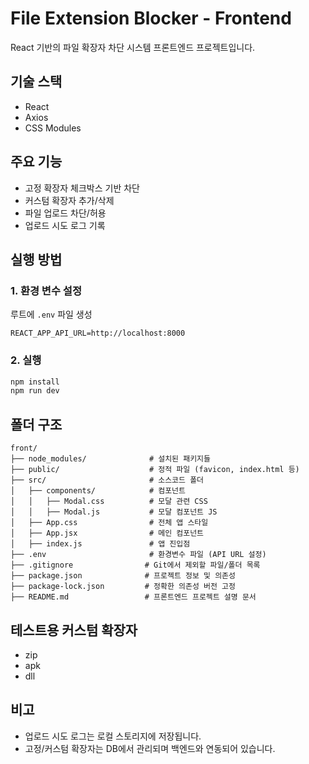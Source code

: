 # File Extension Blocker - Frontend

React 기반의 파일 확장자 차단 시스템 프론트엔드 프로젝트입니다.

## 기술 스택

- React
- Axios
- CSS Modules

## 주요 기능

- 고정 확장자 체크박스 기반 차단
- 커스텀 확장자 추가/삭제
- 파일 업로드 차단/허용
- 업로드 시도 로그 기록

## 실행 방법

### 1. 환경 변수 설정

루트에 `.env` 파일 생성

```
REACT_APP_API_URL=http://localhost:8000
```

### 2. 실행

```bash
npm install
npm run dev
```

## 폴더 구조

```
front/
├── node_modules/              # 설치된 패키지들
├── public/                    # 정적 파일 (favicon, index.html 등)
├── src/                       # 소스코드 폴더
│   ├── components/            # 컴포넌트
│   │   ├── Modal.css          # 모달 관련 CSS
│   │   ├── Modal.js           # 모달 컴포넌트 JS
│   ├── App.css                # 전체 앱 스타일
│   ├── App.jsx                # 메인 컴포넌트
│   ├── index.js               # 앱 진입점
├── .env                       # 환경변수 파일 (API URL 설정)
├── .gitignore                # Git에서 제외할 파일/폴더 목록
├── package.json              # 프로젝트 정보 및 의존성
├── package-lock.json         # 정확한 의존성 버전 고정
├── README.md                 # 프론트엔드 프로젝트 설명 문서
```

## 테스트용 커스텀 확장자

- zip
- apk
- dll

## 비고

- 업로드 시도 로그는 로컬 스토리지에 저장됩니다.
- 고정/커스텀 확장자는 DB에서 관리되며 백엔드와 연동되어 있습니다.
